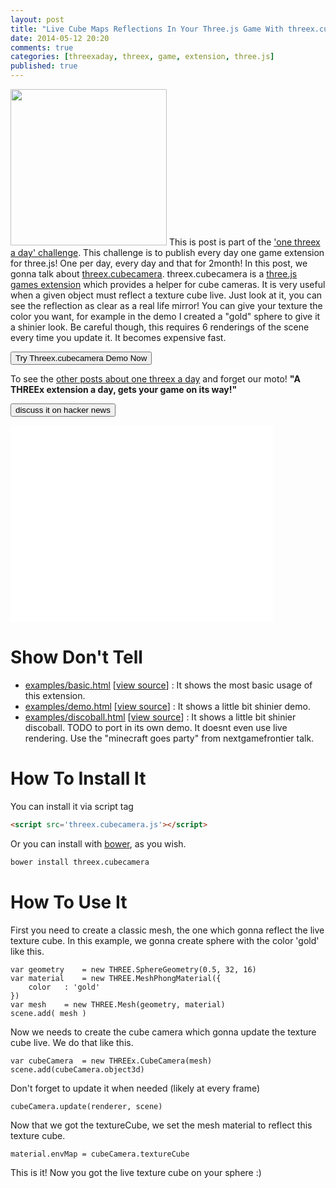 ```yaml
---
layout: post
title: "Live Cube Maps Reflections In Your Three.js Game With threex.cubecamera"
date: 2014-05-12 20:20
comments: true
categories: [threexaday, threex, game, extension, three.js]
published: true
---
```



<a href='http://jeromeetienne.github.io/threex.cubecamera/examples/demo.html' target='_blank'><img class="right" src="https://raw.githubusercontent.com/jeromeetienne/threex.cubecamera/master/examples/images/screenshot-threex-cubecamera-512x512.jpg" width="250" height="250"></a>
This is post is part of the ['one threex a day' challenge](/blog/2014/04/22/one-threex-a-day-gets-your-game-on-its-way-a-challenge/). 
This challenge is to publish every day one game extension for three.js!
One per day, every day and that for 2month!
In this post, we gonna talk about 
[threex.cubecamera](http://www.threejsgames.com/extensions/#threex.cubecamera).
threex.cubecamera is a [three.js games extension](http://www.threejsgames.com/extensions/) which provides a helper for cube cameras. It is very useful when a given object must reflect a texture cube live. Just look at it, you can see the reflection as clear as a real life mirror! You can give your texture the color you want, for example in the demo I created a "gold" sphere to give it a shinier look. Be careful though, this requires 6 renderings of the scene every time you update it. It becomes expensive fast. 


<a href='http://jeromeetienne.github.io/threex.cubecamera/examples/demo.html' target='_blank'><input type="button" value='Try Threex.cubecamera Demo Now' /></a>

To see the [other posts about one threex a day](/blog/categories/threexaday/) and forget our moto!
**"A THREEx extension a day, gets your game on its way!"**

<a href='https://news.ycombinator.com/item?id=7732205' target='_blank'><input type="button" value='discuss it on hacker news' /></a>

<!-- more -->

<iframe width="420" height="315" src="//www.youtube.com/embed/tUnyNECDgFE" frameborder="0" allowfullscreen></iframe>

Show Don't Tell
===============
* [examples/basic.html](http://jeromeetienne.github.io/threex.cubecamera/examples/basic.html)
\[[view source](https://github.com/jeromeetienne/threex.cubecamera/blob/master/examples/basic.html)\] :
It shows the most basic usage of this extension.
* [examples/demo.html](http://jeromeetienne.github.io/threex.cubecamera/examples/demo.html)
\[[view source](https://github.com/jeromeetienne/threex.cubecamera/blob/master/examples/demo.html)\] :
It shows a little bit shinier demo.
* [examples/discoball.html](http://jeromeetienne.github.io/threex.cubecamera/examples/discoball.html)
\[[view source](https://github.com/jeromeetienne/threex.cubecamera/blob/master/examples/discoball.html)\] :
It shows a little bit shinier discoball.
TODO to port in its own demo.
It doesnt even use live rendering.
Use the "minecraft goes party" from nextgamefrontier talk.

How To Install It
=================

You can install it via script tag

```html
<script src='threex.cubecamera.js'></script>
```

Or you can install with [bower](http://bower.io/), as you wish.

```bash
bower install threex.cubecamera
```


How To Use It
=============

First you need to create a classic mesh, the one which gonna reflect the live texture cube.
In this example, we gonna create sphere with the color 'gold' like this.

```
var geometry    = new THREE.SphereGeometry(0.5, 32, 16)
var material    = new THREE.MeshPhongMaterial({
    color   : 'gold'
})
var mesh    = new THREE.Mesh(geometry, material)
scene.add( mesh )   
```

Now we needs to create the cube camera which gonna update the texture cube live.
We do that like this.

```
var cubeCamera  = new THREEx.CubeCamera(mesh)
scene.add(cubeCamera.object3d)
```

Don't forget to update it when needed (likely at every frame)

```
cubeCamera.update(renderer, scene)
```

Now that we got the textureCube, we set the mesh material to reflect this texture cube.

```
material.envMap = cubeCamera.textureCube
```

This is it! Now you got the live texture cube on your sphere :)


